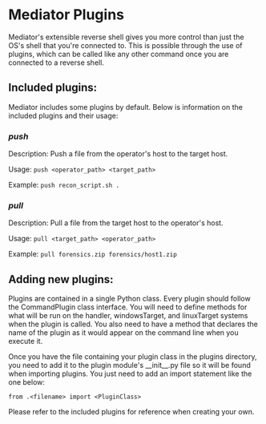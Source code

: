 # Mediator Plugins

Mediator's extensible reverse shell gives you more control than just the OS's shell that you're connected to. This is possible through the use of plugins, which can be called like any other command once you are connected to a reverse shell.

## Included plugins:

Mediator includes some plugins by default. Below is information on the included plugins and their usage:

### *push*

Description: Push a file from the operator's host to the target host.

Usage: `push <operator_path> <target_path>`

Example: `push recon_script.sh .`

### *pull*

Description: Pull a file from the target host to the operator's host.

Usage: `pull <target_path> <operator_path>`

Example: `pull forensics.zip forensics/host1.zip`

## Adding new plugins:

Plugins are contained in a single Python class. Every plugin should follow the CommandPlugin class interface. You will need to define methods for what will be run on the handler, windowsTarget, and linuxTarget systems when the plugin is called. You also need to have a method that declares the name of the plugin as it would appear on the command line when you execute it.

Once you have the file containing your plugin class in the plugins directory, you need to add it to the plugin module's \_\_init\_\_.py file so it will be found when importing plugins. You just need to add an import statement like the one below:

```python3
from .<filename> import <PluginClass>
```

Please refer to the included plugins for reference when creating your own.
